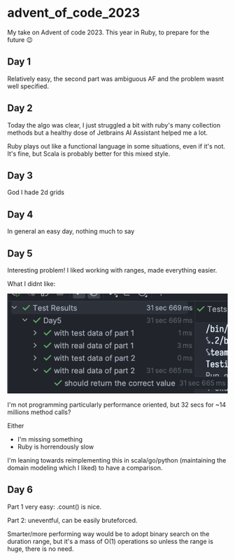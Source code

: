# advent_of_code_2023
My take on Advent of code 2023. This year in Ruby, to prepare for the future 😉

## Day 1

Relatively easy, the second part was ambiguous AF and the problem wasnt well specified.

## Day 2

Today the algo was clear, I just struggled a bit with ruby's many collection methods but a healthy dose of Jetbrains AI Assistant helped me a lot.

Ruby plays out like a functional language in some situations, even if it's not. It's fine, but Scala is probably better for this mixed style.

## Day 3

God I hade 2d grids

## Day 4

In general an easy day, nothing much to say

## Day 5

Interesting problem! I liked working with ranges, made everything easier.

What I didnt like:

![img.png](resources/img.png)

I'm not programming particularly performance oriented, but 32 secs for ~14 millions method calls? 

Either

* I'm missing something
* Ruby is horrendously slow

I'm leaning towards reimplementing this in scala/go/python (maintaining the domain modeling which I liked) to have a comparison.

## Day 6

Part 1 very easy: .count() is nice.

Part 2: uneventful, can be easily bruteforced. 

Smarter/more performing way would be to adopt binary search on the duration range, but it's a mass of O(1) operations so
unless the range is huge, there is no need.
